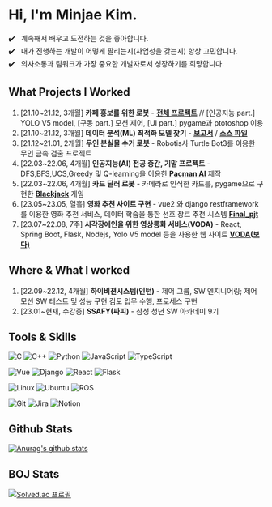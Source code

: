# Hi, I'm Minjae Kim.
✔️ &nbsp; 계속해서 배우고 도전하는 것을 좋아합니다.<br>
✔️ &nbsp; 내가 진행하는 개발이 어떻게 팔리는지(사업성을 갖는지) 항상 고민합니다.<br>
✔️ &nbsp; 의사소통과 팀워크가 가장 중요한 개발자로서 성장하기를 희망합니다.<br>

## What Projects I Worked
1. [21.10~21.12, 3개월] **카페 홍보를 위한 로봇** - **[전체 프로젝트](https://github.com/GGamangCoder/CrashLab_Project)** // [인공지능 part.] YOLO V5 model, [구동 part.] 모션 제어, [UI part.] pygame과 ptotoshop 이용 
2. [21.10~21.12, 3개월] **데이터 분석(ML) 최적화 모델 찾기** - **[보고서](https://github.com/GGamangCoder/ML_Project/blob/main/%EA%B8%B0%EA%B3%84%ED%95%99%EC%8A%B5%EB%A1%A0_%EC%B5%9C%EC%A2%85%EB%B3%B4%EA%B3%A0%EC%84%9C.pdf)** / **[소스 파일](https://github.com/GGamangCoder/ML_Project/blob/main/ML.py)**
3. [21.12~21.01, 2개월] **무인 분실물 수거 로봇** - Robotis사 Turtle Bot3를 이용한 무인 금속 검출 프로젝트
4. [22.03~22.06, 4개월] **인공지능(AI) 전공 중간, 기말 프로젝트** - DFS,BFS,UCS,Greedy 및 Q-learning을 이용한 **[Pacman AI](https://github.com/GGamangCoder/AI-pacman-ai-)** 제작
5. [22.03~22.06, 4개월] **카드 딜러 로봇** - 카메라로 인식한 카드를, pygame으로 구현한 **[Blackjack](https://github.com/GGamangCoder/Toy-Project/tree/main/Blackjack)** 게임 
6. [23.05~23.05, 열흘] **영화 추천 사이트 구현** - vue2 와 django restframework를 이용한 영화 추천 서비스, 데이터 학습을 통한 선호 장르 추천 시스템 **[Final_pjt](https://github.com/GGamangCoder/Final_pjt)**
7. [23.07~22.08, 7주] **시각장애인을 위한 영상통화 서비스(VODA)** - React, Spring Boot, Flask, Nodejs, Yolo V5 model 등을 사용한 웹 사이트 **[VODA(보다)](https://github.com/GGamangCoder/VODA_pjt)** 

## Where & What I worked
1. [22.09~22.12, 4개월] **하이비젼시스템(인턴)** - 제어 그룹, SW 엔지니어링; 제어 모션 SW 테스트 및 성능 구현 검토 업무 수행, 프로세스 구현
2. [23.01~현재, 수강중] **SSAFY(싸피)** - 삼성 청년 SW 아카데미 9기

## Tools & Skills
![C](https://img.shields.io/badge/c-%2300599C.svg?style=for-the-badge&logo=c&logoColor=white)
![C++](https://img.shields.io/badge/c++-%2300599C.svg?style=for-the-badge&logo=c%2B%2B&logoColor=white)
![Python](https://img.shields.io/badge/python-3670A0?style=for-the-badge&logo=python&logoColor=ffdd54)
![JavaScript](https://img.shields.io/badge/javascript-%23323330.svg?style=for-the-badge&logo=javascript&logoColor=%23F7DF1E)
![TypeScript](https://img.shields.io/badge/typescript-%23007ACC.svg?style=for-the-badge&logo=typescript&logoColor=white)

![Vue](https://img.shields.io/badge/vue.js-4FC08D?style=for-the-badge&logo=vue.js&logoColor=white)
![Django](https://img.shields.io/badge/django-092E20?style=for-the-badge&logo=django&logoColor=whitee)
![React](https://img.shields.io/badge/react-61DAFB?style=for-the-badge&logo=react&logoColor=black)
![Flask](https://img.shields.io/badge/flask-%23000.svg?style=for-the-badge&logo=flask&logoColor=white)

![Linux](https://img.shields.io/badge/linux-FCC624?style=for-the-badge&logo=linux&logoColor=black)
![Ubuntu](https://img.shields.io/badge/Ubuntu-E95420?style=for-the-badge&logo=ubuntu&logoColor=white)
![ROS](https://img.shields.io/badge/ros-%230A0FF9.svg?style=for-the-badge&logo=ros&logoColor=white)

![Git](https://img.shields.io/badge/git-%23F05033.svg?style=for-the-badge&logo=git&logoColor=white)
![Jira](https://img.shields.io/badge/jira-%230A0FFF.svg?style=for-the-badge&logo=jira&logoColor=white)
![Notion](https://img.shields.io/badge/Notion-%23000000.svg?style=for-the-badge&logo=notion&logoColor=white)

## Github Stats
[![Anurag's github stats](https://github-readme-stats.vercel.app/api?username=GGamangCoder)](https://github.com/anuraghazra/github-readme-stats)

## BOJ Stats
[![Solved.ac
프로필](http://mazassumnida.wtf/api/v2/generate_badge?boj=zxskmj)](https://solved.ac/zxskmj)

<!--
**GGamangCoder/GGamangCoder** is a ✨ _special_ ✨ repository because its `README.md` (this file) appears on your GitHub profile.


![Anurag's GitHub stats](https://github-readme-stats.vercel.app/api?username=GGamangCoder&show_icons=true&theme=radical)
![Anurag's GitHub stats](https://github-readme-stats.vercel.app/api?username=GGamangCoder&theme=buefy&show_icons=true)


Here are some ideas to get you started:

### Hi there 👋

## Github Stats


- 🔭 I’m currently working on ...
- 🌱 I’m currently learning ...
- 👯 I’m looking to collaborate on ...
- 🤔 I’m looking for help with ...
- 💬 Ask me about ...
- 📫 How to reach me: ...
- 😄 Pronouns: ...
- ⚡ Fun fact: ...
-->
